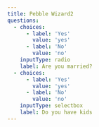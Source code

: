 ```yaml
---
title: Pebble Wizard2
questions:
  - choices:
      - label: 'Yes'
        value: 'yes'
      - label: 'No'
        value: 'no'
    inputType: radio
    label: Are you married?
  - choices:
      - label: 'Yes'
        value: 'yes'
      - label: 'No'
        value: 'no'
    inputType: selectbox
    label: Do you have kids
---
```


